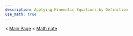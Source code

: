 ```yaml
---
description: Applying Kinematic Equations by Definition
use_math: true
---
```


< [Main Page](https://enginebeast.github.io/) < [Math note](https://enginebeast.github.io/2025/09/22/phyics_note.html)
